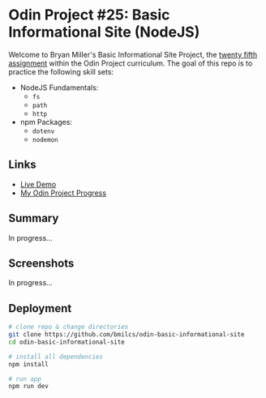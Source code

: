 # Odin Project #25: Basic Informational Site (NodeJS)

Welcome to Bryan Miller's Basic Informational Site Project, the [twenty fifth assignment](https://www.theodinproject.com/lessons/nodejs-basic-informational-site) within the Odin Project curriculum. The goal of this repo is to practice the following skill sets:

- NodeJS Fundamentals:
  - `fs`
  - `path`
  - `http`
- npm Packages:
  - `dotenv`
  - `nodemon`

## Links

- [Live Demo](https://replit.com/@bmilcsxreplit/Basic-Informational-Site-NodeJS)
- [My Odin Project Progress](https://github.com/bmilcs/odin-project)

## Summary

In progress...

## Screenshots

In progress...

## Deployment

```sh
# clone repo & change directories
git clone https://github.com/bmilcs/odin-basic-informational-site
cd odin-basic-informational-site

# install all dependencies
npm install

# run app
npm run dev
```
